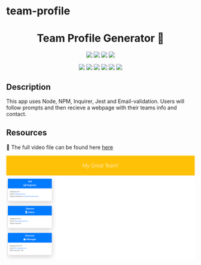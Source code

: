 # team-profile
<h1 align="center">Team Profile Generator 👋</h1>
   
<p align="center">
    <img src="https://img.shields.io/github/repo-size/TheodoreShishkovskiy/team-profile" />
    <img src="https://img.shields.io/github/languages/top/TheodoreShishkovskiy/team-profile"  />
    <img src="https://img.shields.io/github/issues/TheodoreShishkovskiy/team-profile" />
    <img src="https://img.shields.io/github/last-commit/TheodoreShishkovskiy/team-profile" >
</p>

<p align="center">
    <img src="https://img.shields.io/badge/Javascript-yellow" />
    <img src="https://img.shields.io/badge/jQuery-blue"  />
    <img src="https://img.shields.io/badge/-node.js-green" />
    <img src="https://img.shields.io/badge/-inquirer-red" >
    <img src="https://img.shields.io/badge/-screencastify-lightgrey" />
    <img src="https://img.shields.io/badge/-json-orange" />
</p>
   
## Description
This app uses Node, NPM, Inquirer, Jest and Email-validation. Users will follow prompts and then recieve a webpage with their teams info and contact.

## Resources
🎥 The full video file can be found here [here](https://drive.google.com/file/d/1JifkFaWHANtS01QIMAeBQIECPKbxmsSr/view?usp=sharing)

![Alt text](/images/Team-Profiles-mockup.png)